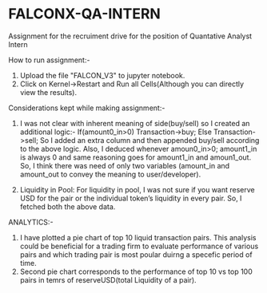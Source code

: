 # FALCONX-QA-INTERN
Assignment for the recruiment drive for the position of Quantative Analyst Intern

How to run assignment:-
1) Upload the file "FALCON_V3" to jupyter notebook.
2) Click on Kernel->Restart and Run all Cells(Although you can directly view the results).

Considerations kept while making assignment:-
1)	I was not clear with inherent meaning of side(buy/sell) so I created an additional logic:-
If(amount0_in>0)
Transaction->buy;
Else
Transaction->sell;
So I added an extra column and then appended buy/sell according to the above logic.
Also, I deduced whenever amoun0_in>0; amount1_in is always 0 and same reasoning goes for amount1_in and amoun1_out. So, I think there was need of only two variables (amount_in and amount_out to convey the meaning to user/developer).

2)	Liquidity in Pool: For liquidity in pool, I was not sure if you want reserve USD for the pair or the individual token’s liquidity in every pair. So, I fetched both the above data.


ANALYTICS:-
1) I have plotted a pie chart of top 10 liquid transaction pairs. This analysis could be beneficial for a trading firm to evaluate performance of various pairs and which trading pair is most poular duirng a specefic period of time.
2) Second pie chart corresponds to the performance of top 10 vs top 100 pairs in temrs of reserveUSD(total Liquidity of a pair).
